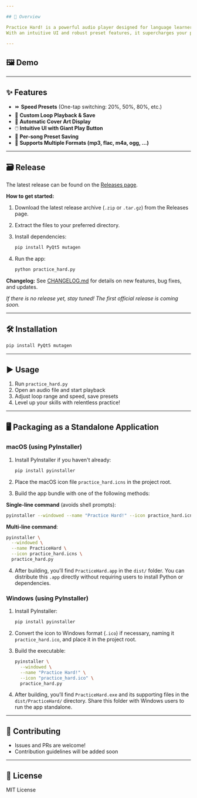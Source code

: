 ```yaml
---

## 🚀 Overview

Practice Hard! is a powerful audio player designed for language learners, musicians, and anyone who wants to master listening skills through repetition.
With an intuitive UI and robust preset features, it supercharges your practice sessions.

---
```


## 🖼️ Demo

---

## ✨ Features

* ⏩ **Speed Presets** (One-tap switching: 20%, 50%, 80%, etc.)
* 🔁 **Custom Loop Playback & Save**
* 🎨 **Automatic Cover Art Display**
* 🖱️ **Intuitive UI with Giant Play Button**
* 💾 **Per-song Preset Saving**
* 🎵 **Supports Multiple Formats (mp3, flac, m4a, ogg, ...)**

---

## 🗃️ Release

The latest release can be found on the [Releases page](https://github.com/yourusername/PracticeHard/releases).

**How to get started:**

1. Download the latest release archive (`.zip` or `.tar.gz`) from the Releases page.
2. Extract the files to your preferred directory.
3. Install dependencies:

   ```bash
   pip install PyQt5 mutagen
   ```
4. Run the app:

   ```bash
   python practice_hard.py
   ```

**Changelog:**
See [CHANGELOG.md](CHANGELOG.md) for details on new features, bug fixes, and updates.

*If there is no release yet, stay tuned! The first official release is coming soon.*

---

## 🛠️ Installation

```bash
pip install PyQt5 mutagen
```

---

## ▶️ Usage

1. Run `practice_hard.py`
2. Open an audio file and start playback
3. Adjust loop range and speed, save presets
4. Level up your skills with relentless practice!

---

## 🖥️ Packaging as a Standalone Application

### macOS (using PyInstaller)

1. Install PyInstaller if you haven't already:

   ```bash
   pip install pyinstaller
   ```
2. Place the macOS icon file `practice_hard.icns` in the project root.
3. Build the app bundle with one of the following methods:

**Single-line command** (avoids shell prompts):

```bash
pyinstaller --windowed --name "Practice Hard!" --icon practice_hard.icns practice_hard.py
```

**Multi-line command**:

```bash
pyinstaller \
  --windowed \
  --name PracticeHard \
  --icon practice_hard.icns \
  practice_hard.py
```

4. After building, you’ll find `PracticeHard.app` in the `dist/` folder. You can distribute this `.app` directly without requiring users to install Python or dependencies.

### Windows (using PyInstaller)

1. Install PyInstaller:

   ```bash
   pip install pyinstaller
   ```
2. Convert the icon to Windows format (`.ico`) if necessary, naming it `practice_hard.ico`, and place it in the project root.
3. Build the executable:

   ```bash
   pyinstaller \
     --windowed \
     --name "Practice Hard!" \
     --icon "practice_hard.ico" \
     practice_hard.py
   ```
4. After building, you’ll find `PracticeHard.exe` and its supporting files in the `dist/PracticeHard/` directory. Share this folder with Windows users to run the app standalone.

---

## 🤝 Contributing

* Issues and PRs are welcome!
* Contribution guidelines will be added soon

---

## 📄 License

MIT License
